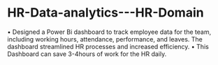 # HR-Data-analytics---HR-Domain
•	Designed a Power Bi dashboard to track employee data for the team, including working hours, attendance, 
  performance, and leaves. The dashboard streamlined HR processes and increased efficiency. 
•	This Dashboard can save 3-4hours of work for the HR daily. 

